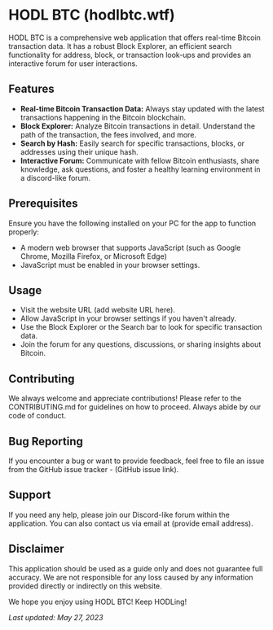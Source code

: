 # HODL BTC (hodlbtc.wtf)

HODL BTC is a comprehensive web application that offers real-time Bitcoin transaction data. It has a robust Block Explorer, an efficient search functionality for address, block, or transaction look-ups and provides an interactive forum for user interactions.

## Features

- **Real-time Bitcoin Transaction Data:** Always stay updated with the latest transactions happening in the Bitcoin blockchain.
- **Block Explorer:** Analyze Bitcoin transactions in detail. Understand the path of the transaction, the fees involved, and more.
- **Search by Hash:** Easily search for specific transactions, blocks, or addresses using their unique hash.
- **Interactive Forum:** Communicate with fellow Bitcoin enthusiasts, share knowledge, ask questions, and foster a healthy learning environment in a discord-like forum.

## Prerequisites

Ensure you have the following installed on your PC for the app to function properly:

- A modern web browser that supports JavaScript (such as Google Chrome, Mozilla Firefox, or Microsoft Edge)
- JavaScript must be enabled in your browser settings.

## Usage

- Visit the website URL (add website URL here).
- Allow JavaScript in your browser settings if you haven't already.
- Use the Block Explorer or the Search bar to look for specific transaction data.
- Join the forum for any questions, discussions, or sharing insights about Bitcoin.

## Contributing

We always welcome and appreciate contributions! Please refer to the CONTRIBUTING.md for guidelines on how to proceed. Always abide by our code of conduct.

## Bug Reporting

If you encounter a bug or want to provide feedback, feel free to file an issue from the GitHub issue tracker - (GitHub issue link).

## Support

If you need any help, please join our Discord-like forum within the application. You can also contact us via email at (provide email address).

## Disclaimer

This application should be used as a guide only and does not guarantee full accuracy. We are not responsible for any loss caused by any information provided directly or indirectly on this website.

We hope you enjoy using HODL BTC! Keep HODLing!

*Last updated: May 27, 2023*
